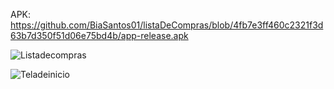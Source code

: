 APK: https://github.com/BiaSantos01/listaDeCompras/blob/4fb7e3ff460c2321f3d63b7d350f51d06e75bd4b/app-release.apk

![Listadecompras](https://github.com/BiaSantos01/listaDeCompras/assets/133895171/de32fd10-92ff-43d4-871f-ef618cffddd6)

![Teladeinicio](https://github.com/BiaSantos01/listaDeCompras/assets/133895171/1ef859d7-fba7-4647-9383-9dc7408da13b)

